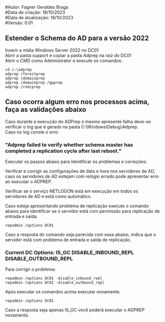 #Autor: Fagner Geraldes Braga  
#Data de criação: 18/10/2023    
#Data de atualização: 18/10/2023  
#Versão: 0.01  

## Estender o Schema do AD para a versão 2022
Inserir a mídia Windows Server 2022 no DC01  
Abrir a pasta support e copiar a pasta Adprep na raiz do DC01  
Abrir o CMD como Administrator e execute os comandos:
```
cd c:\adprep
adprep /forestprep
adprep /domainprep
adprep /domainprep /gpprep
adprep /rodcprep
```
## Caso ocorra algum erro nos processos acima, faça as validações abaixo
Caso durante a execução do ADPrep o mesmo apresente falha deve-se verificar o log que é gerado na pasta C:\Windows\Debug\Adprep.  
Caso no log conste o erro:   
### "Adprep failed to verify whether schema master has completed a replication cycle after last reboot."  
Executar os passos abaixo para identificar os problemas e correções:

Verificar e corrigir as configurações de data e hora nos servidores de AD, caso os servidores de AD estejam com relógio errado pode apresentar erro ao executar o ADPREP.  

Verificar se o serviço NETLOGON está em execução em todos os servidores de AD e está como automático.  

Caso esteja apresentando problema de replicação execute o comando abaixo para identificar se o servidor está com permissão para replicação de entrada e saída.  
```
repadmin /options DC01
```
Caso a resposta do comando seja parecida com essa abaixo, indica que o servidor está com problema de entrada e saída de replicação.  
### Current DC Options: IS_GC DISABLE_INBOUND_REPL DISABLE_OUTBOUND_REPL  

Para corrigir o problema:
```
repadmin /options DC01 -disable_inbound_repl
repadmin /options DC01 -disable_outbound_repl
```
Após executar os comandos acima executar novamente: 
```
repadmin /options DC01
```
Caso a resposta seja apenas IS_GC você poderá executar o ADPREP novamente.
